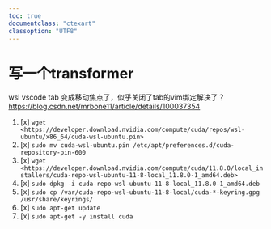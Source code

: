 ```yaml
---
toc: true
documentclass: "ctexart"
classoption: "UTF8"
---
```

# 写一个transformer
wsl vscode tab 变成移动焦点了，似乎关闭了tab的vim绑定解决了？
<https://blog.csdn.net/mrbone11/article/details/100037354>
1. [x] ```wget <https://developer.download.nvidia.com/compute/cuda/repos/wsl-ubuntu/x86_64/cuda-wsl-ubuntu.pin>```
1. [x] ```sudo mv cuda-wsl-ubuntu.pin /etc/apt/preferences.d/cuda-repository-pin-600```
1. [x] ```wget <https://developer.download.nvidia.com/compute/cuda/11.8.0/local_installers/cuda-repo-wsl-ubuntu-11-8-local_11.8.0-1_amd64.deb>```
1. [x] ```sudo dpkg -i cuda-repo-wsl-ubuntu-11-8-local_11.8.0-1_amd64.deb```
1. [x] ```sudo cp /var/cuda-repo-wsl-ubuntu-11-8-local/cuda-*-keyring.gpg /usr/share/keyrings/```
1. [x] ```sudo apt-get update```
1. [x] ```sudo apt-get -y install cuda```
